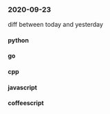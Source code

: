 ### 2020-09-23
diff between today and yesterday

#### python

#### go

#### cpp

#### javascript

#### coffeescript
